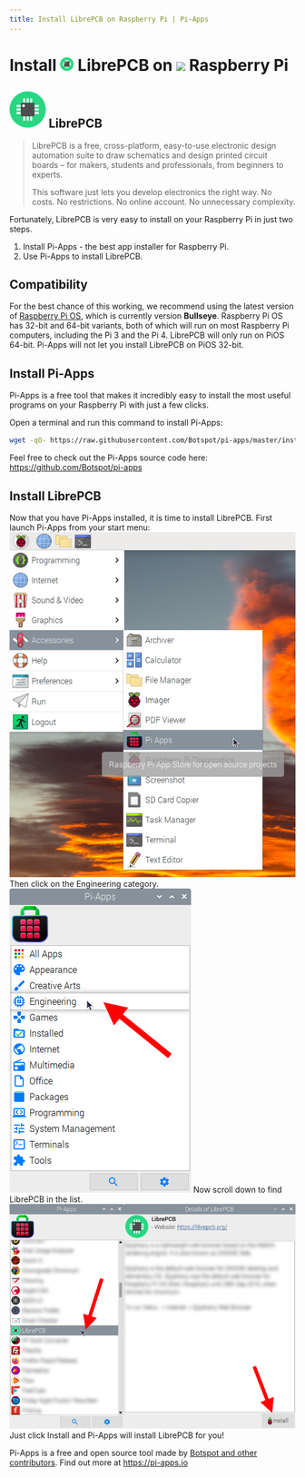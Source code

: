 ```yaml
---
title: Install LibrePCB on Raspberry Pi | Pi-Apps
---
```

<div class="simple-install-content content">

# Install <img src="/img/app-icons/LibrePCB/icon-64.png" height=24> LibrePCB on <img src=https://www.vectorlogo.zone/logos/raspberrypi/raspberrypi-icon.svg height=24> Raspberry Pi

## <img src="/img/app-icons/LibrePCB/icon-64.png"> LibrePCB
> LibrePCB is a free, cross-platform, easy-to-use electronic design automation suite to draw schematics and design printed circuit boards – for makers, students and professionals, from beginners to experts.
> 
> This software just lets you develop electronics the right way.
> No costs. No restrictions. No online account. No unnecessary complexity.

Fortunately, LibrePCB is very easy to install on your Raspberry Pi in just two steps.
1. Install Pi-Apps - the best app installer for Raspberry Pi.
2. Use Pi-Apps to install LibrePCB.
</div>
<div class="simple-install-content content">

## Compatibility
For the best chance of this working, we recommend using the latest version of [Raspberry Pi OS](https://www.raspberrypi.com/software/), which is currently version **Bullseye**.
Raspberry Pi OS has 32-bit and 64-bit variants, both of which will run on most Raspberry Pi computers, including the Pi 3 and the Pi 4.
LibrePCB will only run on PiOS 64-bit. Pi-Apps will not let you install LibrePCB on PiOS 32-bit.
</div>
<div class="simple-install-content content">

## Install Pi-Apps

Pi-Apps is a free tool that makes it incredibly easy to install the most useful programs on your Raspberry Pi with just a few clicks.

Open a terminal and run this command to install Pi-Apps:
```bash
wget -qO- https://raw.githubusercontent.com/Botspot/pi-apps/master/install | bash
```
Feel free to check out the Pi-Apps source code here: https://github.com/Botspot/pi-apps
</div>
<div class="simple-install-content content">

## Install LibrePCB

Now that you have Pi-Apps installed, it is time to install LibrePCB.
First launch Pi-Apps from your start menu:
<img src="/img/start-menu.png">
Then click on the Engineering category.
<img src="/img/category-selections/Engineering.png">
Now scroll down to find LibrePCB in the list.
<img src="/img/app-icons/LibrePCB/app-selection.png">
Just click Install and Pi-Apps will install LibrePCB for you!
</div>
<div class="simple-install-content content">

Pi-Apps is a free and open source tool made by [Botspot and other contributors](/about/#contributors). Find out more at https://pi-apps.io
</div>
